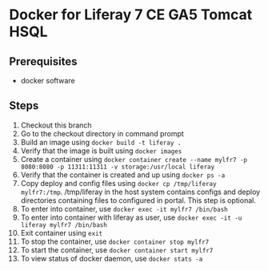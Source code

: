 # Docker for Liferay 7 CE GA5 Tomcat HSQL

## Prerequisites
- docker software

## Steps
1. Checkout this branch
1. Go to the checkout directory in command prompt
1. Build an image using ```docker build -t liferay .```
1. Verify that the image is built using ```docker images```
1. Create a container using ```docker container create --name mylfr7 -p 8080:8080 -p 11311:11311 -v storage:/usr/local liferay```
1. Verify that the container is created and up using ```docker ps -a```
1. Copy deploy and config files using ```docker cp /tmp/liferay mylfr7:/tmp```. /tmp/liferay in the host system contains configs and deploy directories containing files to configured in portal. This step is optional.
1. To enter into container, use ```docker exec -it mylfr7 /bin/bash```
1. To enter into container with liferay as user, use ```docker exec -it -u liferay mylfr7 /bin/bash```
1. Exit container using ```exit```
1. To stop the container, use ```docker container stop mylfr7```
1. To start the container, use ```docker container start mylfr7```
1. To view status of docker daemon, use ```docker stats -a```
